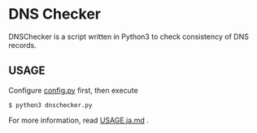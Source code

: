DNS Checker
==================

DNSChecker is a script written in Python3 to check consistency of DNS records.

USAGE
--------

Configure [config.py](./config.py) first, then execute

    $ python3 dnschecker.py

For more information, read [USAGE.ja.md](./USAGE.ja.md) .
